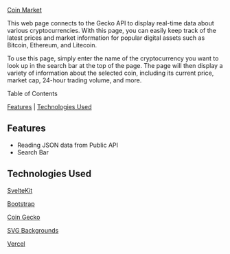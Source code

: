 
[Coin Market](https://coin-market-chi.vercel.app/)

This web page connects to the Gecko API to display real-time data about various cryptocurrencies. With this page, you can easily keep track of the latest prices and market information for popular digital assets such as Bitcoin, Ethereum, and Litecoin.

To use this page, simply enter the name of the cryptocurrency you want to look up in the search bar at the top of the page. The page will then display a variety of information about the selected coin, including its current price, market cap, 24-hour trading volume, and more.

Table of Contents

[Features](#features) | [Technologies Used](#technologies-used)

## Features
- Reading JSON data from Public API
- Search Bar 


## Technologies Used
[SvelteKit](https://kit.svelte.dev/)

[Bootstrap](https://getbootstrap.com/)  

[Coin Gecko](https://www.coingecko.com/en/api/documentation)

[SVG Backgrounds](https://www.svgbackgrounds.com/)

[Vercel](https://vercel.com/)


